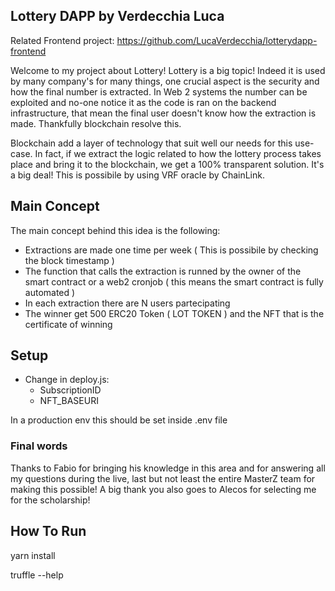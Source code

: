 ## Lottery DAPP by Verdecchia Luca
Related Frontend project: https://github.com/LucaVerdecchia/lotterydapp-frontend

Welcome to my project about Lottery! 
Lottery is a big topic! Indeed it is used by many company's for many things, one crucial aspect is the security and how the final number is extracted.
In Web 2 systems the number can be exploited and no-one notice it as the code is ran on the backend infrastructure, that mean the final user doesn't know how the 
extraction is made. Thankfully blockchain resolve this. 

Blockchain add a layer of technology that suit well our needs for this use-case. In fact, if we extract the logic related to how the lottery process takes place and bring it to the blockchain, we get a 100% transparent solution. It's a big deal! 
This is possibile by using VRF oracle by ChainLink.

## Main Concept 
The main concept behind this idea is the following:
- Extractions are made one time per week ( This is possibile by checking the block timestamp )
- The function that calls the extraction is runned by the owner of the smart contract or a web2 cronjob ( this means the smart contract is fully automated )
- In each extraction there are N users partecipating 
- The winner get 500 ERC20 Token ( LOT TOKEN ) and the NFT that is the certificate of winning 

## Setup
- Change in deploy.js:
  - SubscriptionID
  - NFT_BASEURI
  
In a production env this should be set inside .env file 


### Final words
Thanks to Fabio for bringing his knowledge in this area and for answering all my questions during the live, last but not least the entire MasterZ team for making this possible! A big thank you also goes to Alecos for selecting me for the scholarship!

## How To Run
yarn install

truffle --help
